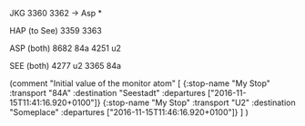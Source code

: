 JKG
3360
3362 -> Asp *

HAP (to See)
3359
3363

ASP (both)
8682 84a
4251 u2

SEE (both)
4277 u2
3365 84a

(comment
  "Initial value of the monitor atom"
  [
     {:stop-name "My Stop" :transport "84A" :destination "Seestadt"
      :departures ["2016-11-15T11:41:16.920+0100"]}
     {:stop-name "My Stop" :transport "U2" :destination "Someplace"
      :departures ["2016-11-15T11:46:16.920+0100"]}
     ]
  )
